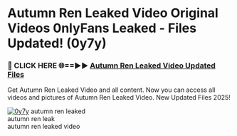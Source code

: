 # Autumn Ren Leaked Video Original Videos 0nlyFans Leaked - Files Updated! (0y7y)

<h3>🔴 CLICK HERE 🌐==►► <a href="https://tinyurl.com/x26r9saj" rel="nofollow">Autumn Ren Leaked Video Updated Files</a></h3>

Get Autumn Ren Leaked Video and all content. Now you can access all videos and pictures of Autumn Ren Leaked Video. New Updated Files 2025!

[![0y7y](https://i.imgur.com/LkgZPqh.gif)](https://tinyurl.com/x26r9saj)
autumn ren leaked<br>
autumn ren leak<br>
autumn ren leaked video